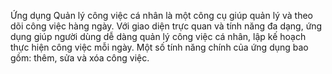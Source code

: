 Ứng dụng Quản lý công việc cá nhân là một công cụ giúp quản lý và theo dõi công việc hàng ngày. Với giao diện trực quan và tính năng đa dạng, ứng dụng giúp người dùng dễ dàng quản lý công việc cá nhân, lập kế hoạch thực hiện công việc mỗi ngày. Một số tính năng chính của ứng dụng bao gồm: thêm, sửa và xóa công việc.
